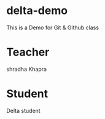 # delta-demo

This is a Demo for Git & Github class

# Teacher

shradha Khapra

# Student

Delta student
